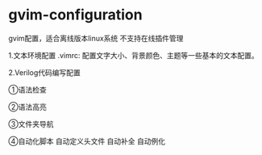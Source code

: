 # gvim-configuration
gvim配置，适合离线版本linux系统
不支持在线插件管理

1.文本环境配置
.vimrc: 配置文字大小、背景颜色、主题等一些基本的文本配置。



2.Verilog代码编写配置


①语法检查


②语法高亮


③文件夹导航


④自动化脚本
自动定义头文件
自动补全
自动例化
